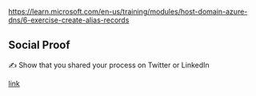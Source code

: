 https://learn.microsoft.com/en-us/training/modules/host-domain-azure-dns/6-exercise-create-alias-records

## Social Proof

✍️ Show that you shared your process on Twitter or LinkedIn

[link](link)
